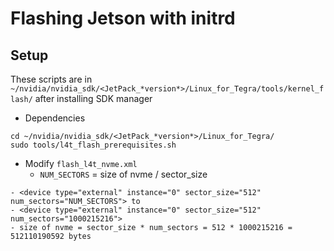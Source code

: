 # Flashing Jetson with initrd

## Setup
These scripts are in  `~/nvidia/nvidia_sdk/<JetPack_*version*>/Linux_for_Tegra/tools/kernel_flash/` after installing SDK manager
- Dependencies
```
cd ~/nvidia/nvidia_sdk/<JetPack_*version*>/Linux_for_Tegra/
sudo tools/l4t_flash_prerequisites.sh
```
- Modify `flash_l4t_nvme.xml` 
  - `NUM_SECTORS` = size of nvme / sector_size
```
- <device type="external" instance="0" sector_size="512" num_sectors="NUM_SECTORS"> to
- <device type="external" instance="0" sector_size="512" num_sectors="1000215216"> 
- size of nvme = sector_size * num_sectors = 512 * 1000215216 = 512110190592 bytes
```

